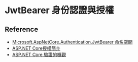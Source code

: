 JwtBearer 身份認證與授權
===

## Reference
- [Microsoft.AspNetCore.Authentication.JwtBearer 命名空間](https://learn.microsoft.com/zh-tw/dotnet/api/microsoft.aspnetcore.authentication.jwtbearer?view=aspnetcore-7.0)
- [ASP.NET Core授權簡介](https://learn.microsoft.com/zh-tw/aspnet/core/security/authorization/introduction?view=aspnetcore-7.0)
- [ASP.NET Core 驗證的概觀](https://learn.microsoft.com/zh-tw/aspnet/core/security/authentication/?view=aspnetcore-7.0)